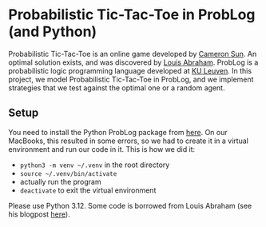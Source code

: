 # Probabilistic Tic-Tac-Toe in ProbLog (and Python)

Probabilistic Tic-Tac-Toe is an online game developed by [Cameron Sun](https://www.csun.io/2024/06/08/probabilistic-tic-tac-toe.html). An optimal solution exists, and was discovered by [Louis Abraham](https://louisabraham.github.io/articles/probabilistic-tic-tac-toe). ProbLog is a probabilistic logic programming language developed at [KU Leuven](https://dtai.cs.kuleuven.be/problog/). In this project, we model Probabilistic Tic-Tac-Toe in ProbLog, and we implement strategies that we test against the optimal one or a random agent.

## Setup

You need to install the Python ProbLog package from [here](https://dtai.cs.kuleuven.be/problog/tutorial/advanced/01_python_interface.html).
On our MacBooks, this resulted in some errors, so we had to create it in a virtual environment and run our code in it. 
This is how we did it: 
  - `python3 -m venv ~/.venv` in the root directory
  - `source ~/.venv/bin/activate`
  - actually run the program
  - `deactivate` to exit the virtual environment

Please use Python 3.12. Some code is borrowed from Louis Abraham (see his blogpost [here](https://louisabraham.github.io/articles/probabilistic-tic-tac-toe)). 